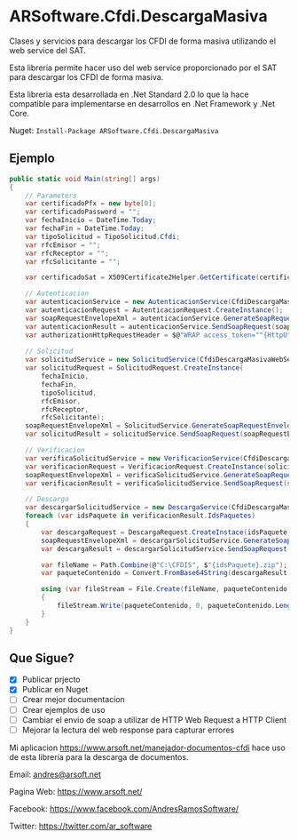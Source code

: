 # ARSoftware.Cfdi.DescargaMasiva
Clases y servicios para descargar los CFDI de forma masiva utilizando el web service del SAT.

Esta libreria permite hacer uso del web service proporcionado por el SAT para descargar los CFDI de forma masiva.

Esta libreria esta desarrollada en .Net Standard 2.0 lo que la hace compatible para implementarse en desarrollos en .Net Framework y .Net Core.

Nuget: ```Install-Package ARSoftware.Cfdi.DescargaMasiva```

## Ejemplo
```csharp
public static void Main(string[] args)
{
    // Parameters
    var certificadoPfx = new byte[0];
    var certificadoPassword = "";
    var fechaInicio = DateTime.Today;
    var fechaFin = DateTime.Today;
    var tipoSolicitud = TipoSolicitud.Cfdi;
    var rfcEmisor = "";
    var rfcReceptor = "";
    var rfcSolicitante = "";

    var certificadoSat = X509Certificate2Helper.GetCertificate(certificadoPfx, certificadoPassword);

    // Autenticacion
    var autenticacionService = new AutenticacionService(CfdiDescargaMasivaWebServiceUrls.AutenticacionUrl, CfdiDescargaMasivaWebServiceUrls.AutenticacionSoapActionUrl);
    var autenticacionRequest = AutenticacionRequest.CreateInstance();
    var soapRequestEnvelopeXml = autenticacionService.GenerateSoapRequestEnvelopeXmlContent(autenticacionRequest, certificadoSat);
    var autenticacionResult = autenticacionService.SendSoapRequest(soapRequestEnvelopeXml);
    var authorizationHttpRequestHeader = $@"WRAP access_token=""{HttpUtility.UrlDecode(autenticacionResult.Token)}""";
    
    // Solicitud
    var solicitudService = new SolicitudService(CfdiDescargaMasivaWebServiceUrls.SolicitudUrl, CfdiDescargaMasivaWebServiceUrls.SolicitudSoapActionUrl);
    var solicitudRequest = SolicitudRequest.CreateInstance(
        fechaInicio,
        fechaFin,
        tipoSolicitud,
        rfcEmisor,
        rfcReceptor,
        rfcSolicitante);
    soapRequestEnvelopeXml = SolicitudService.GenerateSoapRequestEnvelopeXmlContent(solicitudRequest, certificadoSat);
    var solicitudResult = solicitudService.SendSoapRequest(soapRequestEnvelopeXml, authorizationHttpRequestHeader);

    // Verificacion
    var verificaSolicitudService = new VerificacionService(CfdiDescargaMasivaWebServiceUrls.VerificacionUrl, CfdiDescargaMasivaWebServiceUrls.VerificacionSoapActionUrl);
    var verificacionRequest = VerificacionRequest.CreateInstance(solicitudResult.IdSolicitud, rfcSolicitante);
    soapRequestEnvelopeXml = verificaSolicitudService.GenerateSoapRequestEnvelopeXmlContent(verificacionRequest, certificadoSat);
    var verificacionResult = verificaSolicitudService.SendSoapRequest(soapRequestEnvelopeXml, authorizationHttpRequestHeader);

    // Descarga
    var descargarSolicitudService = new DescargaService(CfdiDescargaMasivaWebServiceUrls.DescargaUrl, CfdiDescargaMasivaWebServiceUrls.DescargaSoapActionUrl);
    foreach (var idsPaquete in verificacionResult.IdsPaquetes)
    {
        var descargaRequest = DescargaRequest.CreateInstace(idsPaquete, rfcSolicitante);
        soapRequestEnvelopeXml = descargarSolicitudService.GenerateSoapRequestEnvelopeXmlContent(descargaRequest, certificadoSat);
        var descargaResult = descargarSolicitudService.SendSoapRequest(soapRequestEnvelopeXml, authorizationHttpRequestHeader);

        var fileName = Path.Combine(@"C:\CFDIS", $"{idsPaquete}.zip");
        var paqueteContenido = Convert.FromBase64String(descargaResult.Paquete);

        using (var fileStream = File.Create(fileName, paqueteContenido.Length))
        {
            fileStream.Write(paqueteContenido, 0, paqueteContenido.Length);
        }
    }
}

```

## Que Sigue?
- [x] Publicar prjecto
- [x] Publicar en Nuget
- [ ] Crear mejor documentacion
- [ ] Crear ejemplos de uso
- [ ] Cambiar el envio de soap a utilizar de HTTP Web Request a HTTP Client
- [ ] Mejorar la lectura del web response para capturar errores

Mi aplicacion https://www.arsoft.net/manejador-documentos-cfdi hace uso de esta libreria para la descarga de documentos.

Email: andres@arsoft.net

Pagina Web: https://www.arsoft.net/

Facebook: https://www.facebook.com/AndresRamosSoftware/

Twitter: https://twitter.com/ar_software
